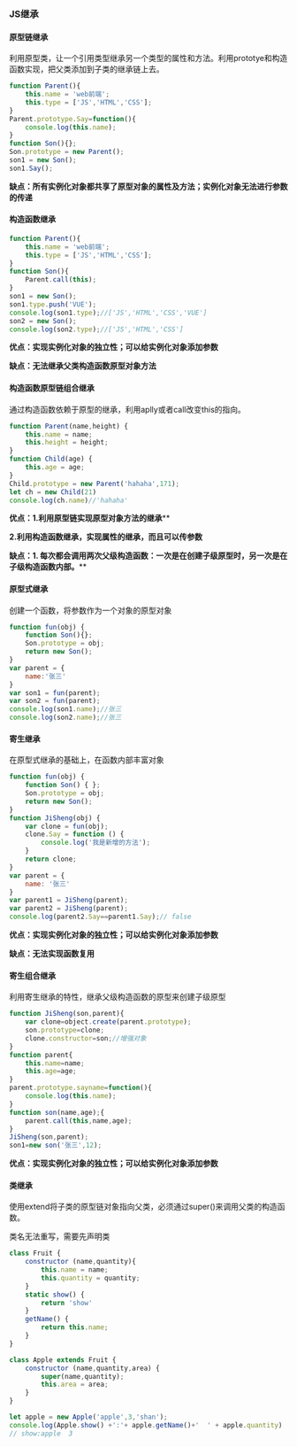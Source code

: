 ### JS继承

#### 原型链继承

利用原型类，让一个引用类型继承另一个类型的属性和方法。利用prototye和构造函数实现，把父类添加到子类的继承链上去。

```js
function Parent(){
    this.name = 'web前端';
    this.type = ['JS','HTML','CSS'];
}
Parent.prototype.Say=function(){
    console.log(this.name);
}
function Son(){};
Son.prototype = new Parent();
son1 = new Son();
son1.Say();
```

**缺点：所有实例化对象都共享了原型对象的属性及方法；实例化对象无法进行参数的传递**



#### 构造函数继承

```js
function Parent(){
    this.name = 'web前端';
    this.type = ['JS','HTML','CSS'];
}
function Son(){
    Parent.call(this);
}
son1 = new Son();
son1.type.push('VUE');
console.log(son1.type);//['JS','HTML','CSS','VUE']
son2 = new Son();
console.log(son2.type);//['JS','HTML','CSS']
```

**优点：实现实例化对象的独立性；可以给实例化对象添加参数**

**缺点：无法继承父类构造函数原型对象方法**



#### 构造函数原型链组合继承

通过构造函数依赖于原型的继承，利用aplly或者call改变this的指向。

```js
function Parent(name,height) {
    this.name = name;
    this.height = height;
}
function Child(age) {
    this.age = age;
}
Child.prototype = new Parent('hahaha',171);
let ch = new Child(21)
console.log(ch.name)//'hahaha'
```

**优点：1.利用原型链实现原型对象方法的继承****

​            **2.利用构造函数继承，实现属性的继承，而且可以传参数**

**缺点：1. 每次都会调用两次父级构造函数：一次是在创建子级原型时，另一次是在子级构造函数内部。****



#### 原型式继承

创建一个函数，将参数作为一个对象的原型对象

```js
function fun(obj) {
    function Son(){};
    Son.prototype = obj;
    return new Son();
}        
var parent = {
    name:'张三'
}
var son1 = fun(parent);
var son2 = fun(parent);
console.log(son1.name);//张三
console.log(son2.name);//张三
```



#### 寄生继承

在原型式继承的基础上，在函数内部丰富对象

```js
function fun(obj) {
    function Son() { };
    Son.prototype = obj;
    return new Son();
}
function JiSheng(obj) {
    var clone = fun(obj);
    clone.Say = function () {
        console.log('我是新增的方法');
    }
    return clone;
}
var parent = {
    name: '张三'
}
var parent1 = JiSheng(parent);
var parent2 = JiSheng(parent);
console.log(parent2.Say==parent1.Say);// false
```

**优点：实现实例化对象的独立性；可以给实例化对象添加参数**

**缺点：无法实现函数复用**

#### 寄生组合继承

利用寄生继承的特性，继承父级构造函数的原型来创建子级原型

```js
function JiSheng(son,parent){
    var clone=object.create(parent.prototype);
    son.prototype=clone;
    clone.constructor=son;//增强对象
}
function parent{
    this.name=name;
    this.age=age;
}
parent.prototype.sayname=function(){
    console.log(this.name);
}
function son(name,age);{
    parent.call(this,name,age);
}
JiSheng(son,parent);
son1=new son('张三',12);
```

**优点：实现实例化对象的独立性；可以给实例化对象添加参数**



#### 类继承

使用extend将子类的原型链对象指向父类，必须通过super()来调用父类的构造函数。

类名无法重写，需要先声明类

```js
class Fruit {
    constructor (name,quantity){
        this.name = name;
        this.quantity = quantity;
    }
    static show() {
        return 'show'
    }
    getName() {
        return this.name;
    }
}

class Apple extends Fruit {
    constructor (name,quantity,area) {
        super(name,quantity);
        this.area = area;
    }
}

let apple = new Apple('apple',3,'shan');
console.log(Apple.show() +':'+ apple.getName()+'  ' + apple.quantity)
// show:apple  3
```

